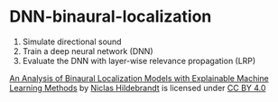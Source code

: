 # DNN-binaural-localization
1. Simulate directional sound
2. Train a deep neural network (DNN)
3. Evaluate the DNN with layer-wise relevance propagation (LRP)

<p xmlns:dct="http://purl.org/dc/terms/" xmlns:cc="http://creativecommons.org/ns#" class="license-text"><a rel="cc:attributionURL" property="dct:title" href="https://github.com/Pretzel-Solution/DNN-binaural-localization">An Analysis of Binaural Localization Models with Explainable Machine Learning Methods</a> by <a rel="cc:attributionURL dct:creator" property="cc:attributionName" href="pretzelsolution.com">Niclas Hildebrandt</a> is licensed under <a rel="license" href="https://creativecommons.org/licenses/by/4.0">CC BY 4.0<img style="height:5px!important;margin-left:3px;vertical-align:text-bottom;" src="https://mirrors.creativecommons.org/presskit/icons/cc.svg?ref=chooser-v1" /><img style="height:5px!important;margin-left:3px;vertical-align:text-bottom;" src="https://mirrors.creativecommons.org/presskit/icons/by.svg?ref=chooser-v1" /></a></p>
